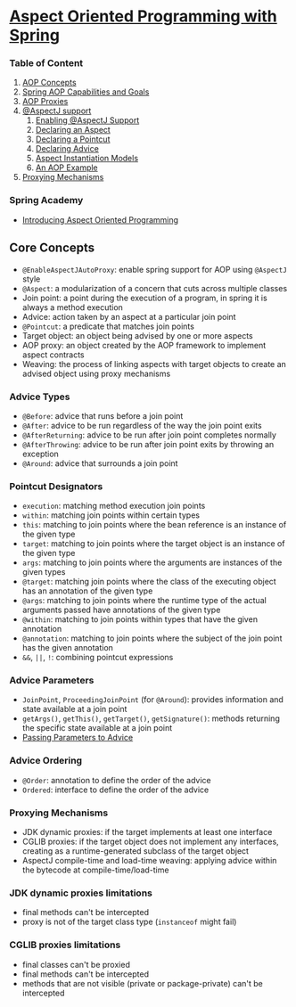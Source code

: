 # [Aspect Oriented Programming with Spring](https://docs.spring.io/spring-framework/reference/core/aop.html)

### Table of Content

1. [AOP Concepts](https://docs.spring.io/spring-framework/reference/core/aop/introduction-defn.html)
2. [Spring AOP Capabilities and Goals](https://docs.spring.io/spring-framework/reference/core/aop/introduction-spring-defn.html)
3. [AOP Proxies](https://docs.spring.io/spring-framework/reference/core/aop/introduction-proxies.html)
4. [@AspectJ support](https://docs.spring.io/spring-framework/reference/core/aop/ataspectj.html)
   1. [Enabling @AspectJ Support](https://docs.spring.io/spring-framework/reference/core/aop/ataspectj/aspectj-support.html)
   2. [Declaring an Aspect](https://docs.spring.io/spring-framework/reference/core/aop/ataspectj/at-aspectj.html)
   3. [Declaring a Pointcut](https://docs.spring.io/spring-framework/reference/core/aop/ataspectj/pointcuts.html)
   4. [Declaring Advice](https://docs.spring.io/spring-framework/reference/core/aop/ataspectj/advice.html)
   5. [Aspect Instantiation Models](https://docs.spring.io/spring-framework/reference/core/aop/ataspectj/instantiation-models.html)
   6. [An AOP Example](https://docs.spring.io/spring-framework/reference/core/aop/ataspectj/example.html)
5. [Proxying Mechanisms](https://docs.spring.io/spring-framework/reference/core/aop/proxying.html)

### Spring Academy
- [Introducing Aspect Oriented Programming](https://spring.academy/courses/spring-framework-essentials/lessons/spring-essentials-aop-what-aop-solve)


## Core Concepts
- `@EnableAspectJAutoProxy`: enable spring support for AOP using `@AspectJ` style
- `@Aspect`: a modularization of a concern that cuts across multiple classes
- Join point: a point during the execution of a program, in spring it is always a method execution
- Advice: action taken by an aspect at a particular join point
- `@Pointcut`: a predicate that matches join points
- Target object: an object being advised by one or more aspects
- AOP proxy: an object created by the AOP framework to implement aspect contracts
- Weaving: the process of linking aspects with target objects to create an advised object using proxy mechanisms

### Advice Types
- `@Before`: advice that runs before a join point
- `@After`: advice to be run regardless of the way the join point exits
- `@AfterReturning`: advice to be run after join point completes normally
- `@AfterThrowing`: advice to be run after join point exits by throwing an exception
- `@Around`: advice that surrounds a join point

### Pointcut Designators
- `execution`: matching method execution join points
- `within`: matching join points within certain types
- `this`: matching to join points where the bean reference is an instance of the given type
- `target`: matching to join points where the target object is an instance of the given type
- `args`: matching to join points where the arguments are instances of the given types
- `@target`: matching join points where the class of the executing object has an annotation of the given type
- `@args`: matching to join points where the runtime type of the actual arguments passed have annotations of the given type
- `@within`: matching to join points within types that have the given annotation
- `@annotation`: matching to join points where the subject of the join point has the given annotation
- `&&`, `||`, `!`: combining pointcut expressions

### Advice Parameters
- `JoinPoint`, `ProceedingJoinPoint` (for `@Around`): provides information and state available at a join point
- `getArgs()`, `getThis()`, `getTarget()`, `getSignature()`: methods returning the specific state available at a join point
- [Passing Parameters to Advice](https://docs.spring.io/spring-framework/reference/core/aop/ataspectj/advice.html#aop-ataspectj-advice-params-passing)

### Advice Ordering
- `@Order`: annotation to define the order of the advice
- `Ordered`: interface to define the order of the advice

### Proxying Mechanisms
- JDK dynamic proxies: if the target implements at least one interface
- CGLIB proxies: if the target object does not implement any interfaces, creating as a runtime-generated subclass of the target object
- AspectJ compile-time and load-time weaving: applying advice within the bytecode at compile-time/load-time

### JDK dynamic proxies limitations
- final methods can't be intercepted
- proxy is not of the target class type (`instanceof` might fail)

### CGLIB proxies limitations
- final classes can't be proxied
- final methods can't be intercepted
- methods that are not visible (private or package-private) can't be intercepted